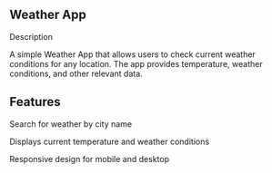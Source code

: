 Weather App
------------
Description

A simple Weather App that allows users to check current weather conditions for any location. The app provides temperature, weather conditions, and other relevant data.

Features
---------
Search for weather by city name

Displays current temperature and weather conditions

Responsive design for mobile and desktop
